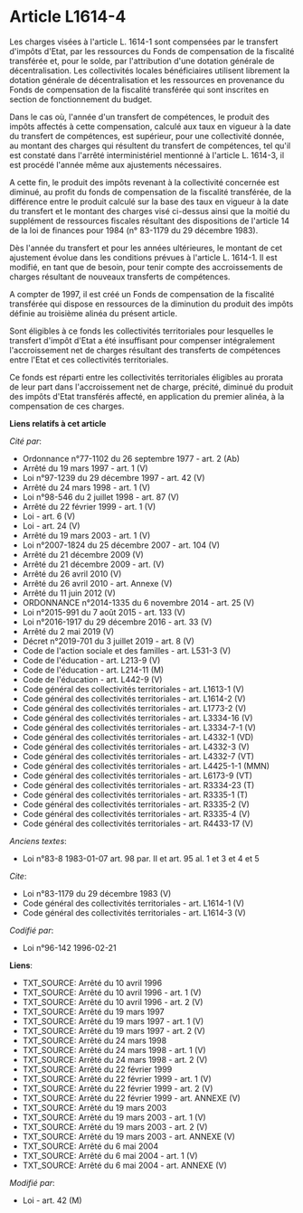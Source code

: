 # Article L1614-4

Les charges visées à l'article L. 1614-1 sont compensées par le transfert d'impôts d'Etat, par les ressources du Fonds de
compensation de la fiscalité transférée et, pour le solde, par l'attribution d'une dotation générale de décentralisation. Les
collectivités locales bénéficiaires utilisent librement la dotation générale de décentralisation et les ressources en
provenance du Fonds de compensation de la fiscalité transférée qui sont inscrites en section de fonctionnement du budget. 

Dans le cas où, l'année d'un transfert de compétences, le produit des impôts affectés à cette compensation, calculé aux taux
en vigueur à la date du transfert de compétences, est supérieur, pour une collectivité donnée, au montant des charges qui
résultent du transfert de compétences, tel qu'il est constaté dans l'arrêté interministériel mentionné à l'article L. 1614-3,
il est procédé l'année même aux ajustements nécessaires.

A cette fin, le produit des impôts revenant à la collectivité concernée est diminué, au profit du fonds de compensation de la
fiscalité transférée, de la différence entre le produit calculé sur la base des taux en vigueur à la date du transfert et le
montant des charges visé ci-dessus ainsi que la moitié du supplément de ressources fiscales résultant des dispositions de
l'article 14 de la loi de finances pour 1984 (n° 83-1179 du 29 décembre 1983). 

Dès l'année du transfert et pour les années ultérieures, le montant de cet ajustement évolue dans les conditions prévues à
l'article L. 1614-1. Il est modifié, en tant que de besoin, pour tenir compte des accroissements de charges résultant de
nouveaux transferts de compétences.

A compter de 1997, il est créé un Fonds de compensation de la fiscalité transférée qui dispose en ressources de la diminution
du produit des impôts définie au troisième alinéa du présent article. 

Sont éligibles à ce fonds les collectivités territoriales pour lesquelles le transfert d'impôt d'Etat a été insuffisant pour
compenser intégralement l'accroissement net de charges résultant des transferts de compétences entre l'Etat et ces
collectivités territoriales. 

Ce fonds est réparti entre les collectivités territoriales éligibles au prorata de leur part dans l'accroissement net de
charge, précité, diminué du produit des impôts d'Etat transférés affecté, en application du premier alinéa, à la compensation
de ces charges.

**Liens relatifs à cet article**

_Cité par_:

  - Ordonnance n°77-1102 du 26 septembre 1977 - art. 2 (Ab)
  - Arrêté du 19 mars 1997 - art. 1 (V)
  - Loi n°97-1239 du 29 décembre 1997 - art. 42 (V)
  - Arrêté du 24 mars 1998 - art. 1 (V)
  - Loi n°98-546 du 2 juillet 1998 - art. 87 (V)
  - Arrêté du 22 février 1999 - art. 1 (V)
  - Loi - art. 6 (V)
  - Loi - art. 24 (V)
  - Arrêté du 19 mars 2003 - art. 1 (V)
  - Loi n°2007-1824 du 25 décembre 2007 - art. 104 (V)
  - Arrêté du 21 décembre 2009 (V)
  - Arrêté du 21 décembre 2009 - art. (V)
  - Arrêté du 26 avril 2010 (V)
  - Arrêté du 26 avril 2010 - art. Annexe (V)
  - Arrêté du 11 juin 2012 (V)
  - ORDONNANCE n°2014-1335 du 6 novembre 2014 - art. 25 (V)
  - Loi n°2015-991 du 7 août 2015 - art. 133 (V)
  - Loi n°2016-1917 du 29 décembre 2016 - art. 33 (V)
  - Arrêté du 2 mai 2019 (V)
  - Décret n°2019-701 du 3 juillet 2019 - art. 8 (V)
  - Code de l'action sociale et des familles - art. L531-3 (V)
  - Code de l'éducation - art. L213-9 (V)
  - Code de l'éducation - art. L214-11 (M)
  - Code de l'éducation - art. L442-9 (V)
  - Code général des collectivités territoriales - art. L1613-1 (V)
  - Code général des collectivités territoriales - art. L1614-2 (V)
  - Code général des collectivités territoriales - art. L1773-2 (V)
  - Code général des collectivités territoriales - art. L3334-16 (V)
  - Code général des collectivités territoriales - art. L3334-7-1 (V)
  - Code général des collectivités territoriales - art. L4332-1 (VD)
  - Code général des collectivités territoriales - art. L4332-3 (V)
  - Code général des collectivités territoriales - art. L4332-7 (VT)
  - Code général des collectivités territoriales - art. L4425-1-1 (MMN)
  - Code général des collectivités territoriales - art. L6173-9 (VT)
  - Code général des collectivités territoriales - art. R3334-23 (T)
  - Code général des collectivités territoriales - art. R3335-1 (T)
  - Code général des collectivités territoriales - art. R3335-2 (V)
  - Code général des collectivités territoriales - art. R3335-4 (V)
  - Code général des collectivités territoriales - art. R4433-17 (V)

_Anciens textes_:

  - Loi n°83-8 1983-01-07 art. 98 par. II et art. 95 al. 1 et 3 et 4 et 5

_Cite_:

  - Loi n°83-1179 du 29 décembre 1983 (V)
  - Code général des collectivités territoriales - art. L1614-1 (V)
  - Code général des collectivités territoriales - art. L1614-3 (V)

_Codifié par_:

  - Loi n°96-142 1996-02-21

**Liens**:

  - TXT_SOURCE: Arrêté du 10 avril 1996
  - TXT_SOURCE: Arrêté du 10 avril 1996 - art. 1 (V)
  - TXT_SOURCE: Arrêté du 10 avril 1996 - art. 2 (V)
  - TXT_SOURCE: Arrêté du 19 mars 1997
  - TXT_SOURCE: Arrêté du 19 mars 1997 - art. 1 (V)
  - TXT_SOURCE: Arrêté du 19 mars 1997 - art. 2 (V)
  - TXT_SOURCE: Arrêté du 24 mars 1998
  - TXT_SOURCE: Arrêté du 24 mars 1998 - art. 1 (V)
  - TXT_SOURCE: Arrêté du 24 mars 1998 - art. 2 (V)
  - TXT_SOURCE: Arrêté du 22 février 1999
  - TXT_SOURCE: Arrêté du 22 février 1999 - art. 1 (V)
  - TXT_SOURCE: Arrêté du 22 février 1999 - art. 2 (V)
  - TXT_SOURCE: Arrêté du 22 février 1999 - art. ANNEXE (V)
  - TXT_SOURCE: Arrêté du 19 mars 2003
  - TXT_SOURCE: Arrêté du 19 mars 2003 - art. 1 (V)
  - TXT_SOURCE: Arrêté du 19 mars 2003 - art. 2 (V)
  - TXT_SOURCE: Arrêté du 19 mars 2003 - art. ANNEXE (V)
  - TXT_SOURCE: Arrêté du 6 mai 2004
  - TXT_SOURCE: Arrêté du 6 mai 2004 - art. 1 (V)
  - TXT_SOURCE: Arrêté du 6 mai 2004 - art. ANNEXE (V)

_Modifié par_:

  - Loi - art. 42 (M)
